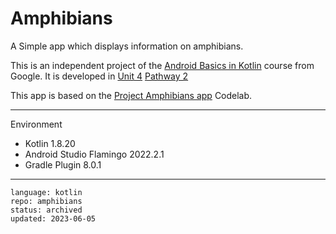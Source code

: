 # Amphibians

A Simple app which displays information on amphibians.

This is an independent project of the [Android Basics in Kotlin] course from Google. It is developed in [Unit 4] [Pathway 2]

This app is based on the [Project Amphibians app] Codelab.

[Android Basics in Kotlin]: https://developer.android.com/courses/android-basics-kotlin/course
[Unit 4]: https://developer.android.com/courses/android-basics-kotlin/unit-4
[Pathway 2]: https://developer.android.com/courses/pathways/android-basics-kotlin-unit-4-pathway-2
[Project Amphibians app]: https://developer.android.com/codelabs/basic-android-kotlin-training-project-amphibians

---

Environment

- Kotlin 1.8.20
- Android Studio Flamingo 2022.2.1
- Gradle Plugin 8.0.1

---

```
language: kotlin
repo: amphibians
status: archived
updated: 2023-06-05
```